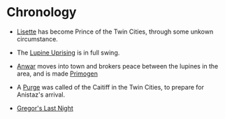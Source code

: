 <!-- TITLE: Events -->

# Chronology
* [Lisette](/home/vtm/officials#prince) has become Prince of the Twin Cities, through some unkown circumstance.
* The [Lupine Uprising](/home/vtm/events/lupinewar) is in full swing.
* [Anwar](/home/vtm/npc/anwar) moves into town and brokers peace between the lupines in the area, and is made [Primogen](/home/vtm/npc#primogen)



* A [Purge](/home/vtm/events/purge) was called of the Caitiff in the Twin Cities, to prepare for Anistaz's arrival.
* [Gregor's Last Night](/home/vtm/events/death-of-gregor)
